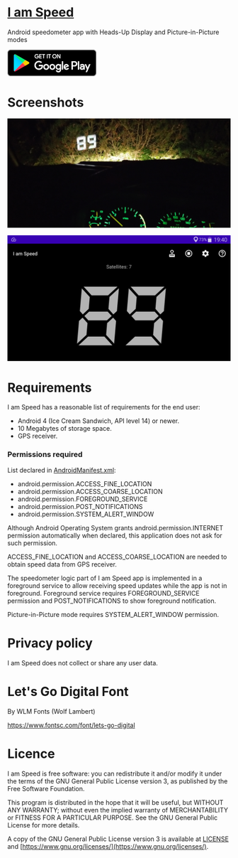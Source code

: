 # [I am Speed](https://www.viliusSutkus89.com/i-am-speed)

Android speedometer app with Heads-Up Display and Picture-in-Picture modes

[![Get I am Speed on Google Play!](/images/en_badge_web_generic_cropped_60.png)](https://play.google.com/store/apps/details?id=com.viliussutkus89.iamspeed&utm_source=GitHub)

# Screenshots

![Actual use](images/hero.jpg)

![Screenshot](images/screenshot.png)

# Requirements

I am Speed has a reasonable list of requirements for the end user:
* Android 4 (Ice Cream Sandwich, API level 14) or newer.
* 10 Megabytes of storage space.
* GPS receiver.

### Permissions required

List declared in [AndroidManifest.xml](/app/src/main/AndroidManifest.xml):
* android.permission.ACCESS_FINE_LOCATION
* android.permission.ACCESS_COARSE_LOCATION
* android.permission.FOREGROUND_SERVICE
* android.permission.POST_NOTIFICATIONS
* android.permission.SYSTEM_ALERT_WINDOW

Although Android Operating System grants android.permission.INTERNET permission automatically when declared,
this application does not ask for such permission.

ACCESS_FINE_LOCATION and ACCESS_COARSE_LOCATION are needed to obtain speed data from GPS receiver.

The speedometer logic part of I am Speed app is implemented in a foreground service to allow receiving speed updates while the app is not in foreground.
Foreground service requires FOREGROUND_SERVICE permission and POST_NOTIFICATIONS to show foreground notification.

Picture-in-Picture mode requires SYSTEM_ALERT_WINDOW permission.

# Privacy policy

I am Speed does not collect or share any user data.

# Let's Go Digital Font
By WLM Fonts (Wolf Lambert)

https://www.fontsc.com/font/lets-go-digital

# Licence

I am Speed is free software: you can redistribute it and/or modify
it under the terms of the GNU General Public License version 3,
as published by the Free Software Foundation.

This program is distributed in the hope that it will be useful,
but WITHOUT ANY WARRANTY; without even the implied warranty of
MERCHANTABILITY or FITNESS FOR A PARTICULAR PURPOSE.  See the
GNU General Public License for more details.

A copy of the GNU General Public License version 3 is available
at [LICENSE](/LICENSE) and [https://www.gnu.org/licenses/](https://www.gnu.org/licenses/).
